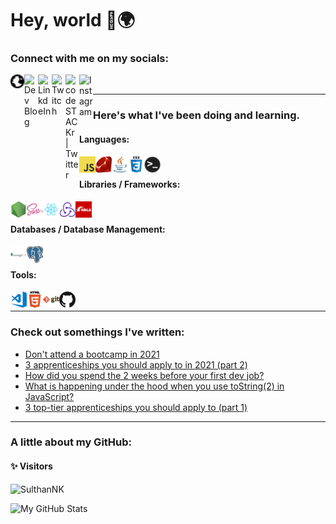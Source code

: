 # Hey, world :wave::earth_africa:

### Connect with me on my socials:
<a target="_blank" href="loune.dev">
<img align="left" alt="Loune's website" width="22px" src="https://raw.githubusercontent.com/iconic/open-iconic/master/svg/globe.svg" />
</a>
<a target="_blank" href="https://dev.to/jasterix">
<img align="left" alt="Dev Blog" width="22px" src="https://cdn.jsdelivr.net/npm/simple-icons@3.13.0/icons/dev-dot-to.svg" />
</a>
<a target="_blank" href="https://www.linkedin.com/in/lounecalixte">
  <img align="left" alt="LinkdeIn" width="22px" src="https://cdn.jsdelivr.net/npm/simple-icons@v3/icons/linkedin.svg"  />
</a>
<a target="_blank" href="https://www.twitch.tv/jobilovescode">
  <img align="left" alt="Twitch" width="22px" src="https://cdn.jsdelivr.net/npm/simple-icons@3.13.0/icons/twitch.svg" />
</a>
<a target="_blank" href="hhttps://twitter.com/tweet_Jasterix">
<img align="left" alt="codeSTACKr | Twitter" width="22px" src="https://cdn.jsdelivr.net/npm/simple-icons@v3/icons/twitter.svg" />
</a>
<a target="_blank" href="https://www.instagram.com/jobiloves/?hl=en">
<img align="left" alt="Instagram" width="22px" src="https://cdn.jsdelivr.net/npm/simple-icons@v3/icons/instagram.svg" />
</a>
<br />
<hr />

### Here's what I've been doing and learning.
#### Languages:

<img align="left" alt="JavaScript" width="26px" src="https://raw.githubusercontent.com/github/explore/80688e429a7d4ef2fca1e82350fe8e3517d3494d/topics/javascript/javascript.png" />
<img align="left" alt="Ruby" width="26px" src="https://raw.githubusercontent.com/github/explore/80688e429a7d4ef2fca1e82350fe8e3517d3494d/topics/ruby/ruby.png" />
<img align="left" alt="Java" width="26px" src="https://raw.githubusercontent.com/github/explore/80688e429a7d4ef2fca1e82350fe8e3517d3494d/topics/java/java.png" />
<img align="left" alt="CSS3" width="26px" src="https://raw.githubusercontent.com/github/explore/80688e429a7d4ef2fca1e82350fe8e3517d3494d/topics/css/css.png" />
<img align="left" alt="HTML5" width="26px" src="https://raw.githubusercontent.com/github/explore/80688e429a7d4ef2fca1e82350fe8e3517d3494d/topics/terminal/terminal.png" />
<br />

#### Libraries / Frameworks:

<img align="left" alt="Node.js" width="26px" src="https://raw.githubusercontent.com/github/explore/80688e429a7d4ef2fca1e82350fe8e3517d3494d/topics/nodejs/nodejs.png" />
<img align="left" alt="Sass" width="26px" src="https://raw.githubusercontent.com/github/explore/80688e429a7d4ef2fca1e82350fe8e3517d3494d/topics/sass/sass.png" />
<img align="left" alt="React" width="26px" src="https://raw.githubusercontent.com/github/explore/80688e429a7d4ef2fca1e82350fe8e3517d3494d/topics/react/react.png" />
<img align="left" alt="Redux" width="26px" src="https://raw.githubusercontent.com/github/explore/80688e429a7d4ef2fca1e82350fe8e3517d3494d/topics/redux/redux.png" />
<img align="left" alt="Rails" width="26px" src="https://raw.githubusercontent.com/github/explore/80688e429a7d4ef2fca1e82350fe8e3517d3494d/topics/rails/rails.png" />

<br />

#### Databases / Database Management:

<img align="left" alt="MongoDB" width="26px" src="https://raw.githubusercontent.com/github/explore/80688e429a7d4ef2fca1e82350fe8e3517d3494d/topics/mongodb/mongodb.png" />
<img align="left" alt="postgreSQL" width="26px" src="https://raw.githubusercontent.com/github/explore/80688e429a7d4ef2fca1e82350fe8e3517d3494d/topics/postgresql/postgresql.png" />
<br/>

#### Tools:

<img align="left" alt="Visual Studio Code" width="26px" src="https://raw.githubusercontent.com/github/explore/80688e429a7d4ef2fca1e82350fe8e3517d3494d/topics/visual-studio-code/visual-studio-code.png" />
<img align="left" alt="HTML5" width="26px" src="https://raw.githubusercontent.com/github/explore/80688e429a7d4ef2fca1e82350fe8e3517d3494d/topics/html/html.png" />
<img align="left" alt="Git" width="26px" src="https://raw.githubusercontent.com/github/explore/80688e429a7d4ef2fca1e82350fe8e3517d3494d/topics/git/git.png" />
<img align="left" alt="GitHub" width="26px" src="https://raw.githubusercontent.com/github/explore/78df643247d429f6cc873026c0622819ad797942/topics/github/github.png" />

<br />

---

### Check out somethings I've written:

<!-- BLOG-POST-LIST:START -->
- [Don't attend a bootcamp in 2021](https://dev.to/jasterix/don-t-attend-a-bootcamp-in-2021-3l4b)
- [3 apprenticeships you should apply to in 2021 (part 2)](https://dev.to/jasterix/3-apprenticeship-programs-available-this-year-1pl8)
- [How did you spend the 2 weeks before your first dev job?](https://dev.to/jasterix/how-did-you-spend-the-2-weeks-before-your-first-dev-job-1l99)
- [What is happening under the hood when you use toString(2) in JavaScript?](https://dev.to/jasterix/what-is-happening-under-the-hood-when-you-use-tostring-2-in-javascript-2f19)
- [3 top-tier apprenticeships you should apply to (part 1)](https://dev.to/jasterix/3-top-tier-apprenticeships-you-should-apply-to-3cmd)
<!-- BLOG-POST-LIST:END -->

<hr/>

### A little about my GitHub:

#### ✨ Visitors 
<p align="left"> <img src="https://komarev.com/ghpvc/?username=SulthanNK" alt="SulthanNK" /> </p>

![My GitHub Stats](https://github-readme-stats.vercel.app/api?username=jasterix&show_icons=true) 
